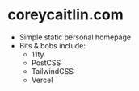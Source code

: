 # coreycaitlin.com

- Simple static personal homepage
- Bits & bobs include:
    - 11ty
    - PostCSS
    - TailwindCSS
    - Vercel
